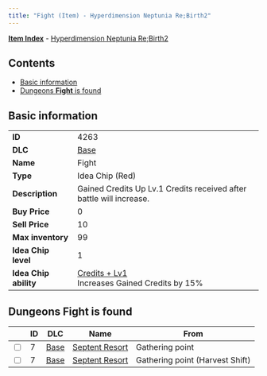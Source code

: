 ```yaml
---
title: "Fight (Item) - Hyperdimension Neptunia Re;Birth2"
---
```


[**Item Index**](/neptunia/rb2/item/index.html) - [Hyperdimension Neptunia Re;Birth2](/neptunia/rb2)

## Contents

- [Basic information](#basic-information)
- [Dungeons **Fight** is found](#dungeons-fight-is-found)

## Basic information

|   |   |
| -- | -- |
| **ID** | 4263 |
| **DLC** | [Base](/neptunia/rb2/dlc/0-base.html) |
| **Name** | Fight |
| **Type** | Idea Chip (Red) |
| **Description** | Gained Credits Up Lv.1 Credits received after battle will increase. |
| **Buy Price** | 0 |
| **Sell Price** | 10 |
| **Max inventory** | 99 |
| **Idea Chip level** | 1 |
| **Idea Chip ability** | [Credits + Lv1](/neptunia/rb2/ability/0-9662-credits-lv1.html)<br />Increases Gained Credits by 15% |

## Dungeons **Fight** is found

|    | ID | DLC | Name | From |
| -- | -- | --- | ---- | ---- |
| <input type="checkbox" id="rb2-dungeon-0-7" class="trackbox" /> | 7 | [Base](/neptunia/rb2/dlc/0-base.html) | [Septent Resort](/neptunia/rb2/dungeon/0-7-septent-resort.html) | Gathering point |
| <input type="checkbox" id="rb2-dungeon-0-7" class="trackbox" /> | 7 | [Base](/neptunia/rb2/dlc/0-base.html) | [Septent Resort](/neptunia/rb2/dungeon/0-7-septent-resort.html) | Gathering point (Harvest Shift) |